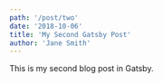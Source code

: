 ```yaml
---
path: '/post/two'
date: '2018-10-06'
title: 'My Second Gatsby Post'
author: 'Jane Smith'
---
```


This is my second blog post in Gatsby.
